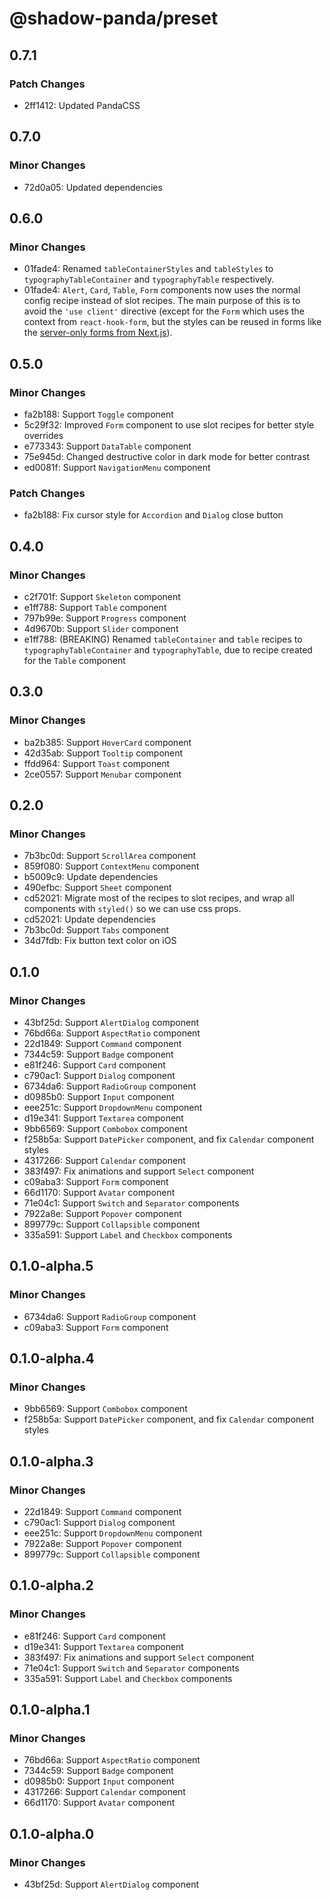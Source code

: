# @shadow-panda/preset

## 0.7.1

### Patch Changes

- 2ff1412: Updated PandaCSS

## 0.7.0

### Minor Changes

- 72d0a05: Updated dependencies

## 0.6.0

### Minor Changes

- 01fade4: Renamed `tableContainerStyles` and `tableStyles` to `typographyTableContainer` and `typographyTable` respectively.
- 01fade4: `Alert`, `Card`, `Table`, `Form` components now uses the normal config recipe instead of slot recipes. The main purpose of this is to avoid the `'use client'` directive (except for the `Form` which uses the context from `react-hook-form`, but the styles can be reused in forms like the [server-only forms from Next.js](https://nextjs.org/docs/app/building-your-application/data-fetching/forms-and-mutations#server-only-forms)).

## 0.5.0

### Minor Changes

- fa2b188: Support `Toggle` component
- 5c29f32: Improved `Form` component to use slot recipes for better style overrides
- e773343: Support `DataTable` component
- 75e945d: Changed destructive color in dark mode for better contrast
- ed0081f: Support `NavigationMenu` component

### Patch Changes

- fa2b188: Fix cursor style for `Accordion` and `Dialog` close button

## 0.4.0

### Minor Changes

- c2f701f: Support `Skeleton` component
- e1ff788: Support `Table` component
- 797b99e: Support `Progress` component
- 4d9670b: Support `Slider` component
- e1ff788: (BREAKING) Renamed `tableContainer` and `table` recipes to `typographyTableContainer` and `typographyTable`, due to recipe created for the `Table` component

## 0.3.0

### Minor Changes

- ba2b385: Support `HoverCard` component
- 42d35ab: Support `Tooltip` component
- ffdd964: Support `Toast` component
- 2ce0557: Support `Menubar` component

## 0.2.0

### Minor Changes

- 7b3bc0d: Support `ScrollArea` component
- 859f080: Support `ContextMenu` component
- b5009c9: Update dependencies
- 490efbc: Support `Sheet` component
- cd52021: Migrate most of the recipes to slot recipes, and wrap all components with `styled()` so we can use css props.
- cd52021: Update dependencies
- 7b3bc0d: Support `Tabs` component
- 34d7fdb: Fix button text color on iOS

## 0.1.0

### Minor Changes

- 43bf25d: Support `AlertDialog` component
- 76bd66a: Support `AspectRatio` component
- 22d1849: Support `Command` component
- 7344c59: Support `Badge` component
- e81f246: Support `Card` component
- c790ac1: Support `Dialog` component
- 6734da6: Support `RadioGroup` component
- d0985b0: Support `Input` component
- eee251c: Support `DropdownMenu` component
- d19e341: Support `Textarea` component
- 9bb6569: Support `Combobox` component
- f258b5a: Support `DatePicker` component, and fix `Calendar` component styles
- 4317266: Support `Calendar` component
- 383f497: Fix animations and support `Select` component
- c09aba3: Support `Form` component
- 66d1170: Support `Avatar` component
- 71e04c1: Support `Switch` and `Separator` components
- 7922a8e: Support `Popover` component
- 899779c: Support `Collapsible` component
- 335a591: Support `Label` and `Checkbox` components

## 0.1.0-alpha.5

### Minor Changes

- 6734da6: Support `RadioGroup` component
- c09aba3: Support `Form` component

## 0.1.0-alpha.4

### Minor Changes

- 9bb6569: Support `Combobox` component
- f258b5a: Support `DatePicker` component, and fix `Calendar` component styles

## 0.1.0-alpha.3

### Minor Changes

- 22d1849: Support `Command` component
- c790ac1: Support `Dialog` component
- eee251c: Support `DropdownMenu` component
- 7922a8e: Support `Popover` component
- 899779c: Support `Collapsible` component

## 0.1.0-alpha.2

### Minor Changes

- e81f246: Support `Card` component
- d19e341: Support `Textarea` component
- 383f497: Fix animations and support `Select` component
- 71e04c1: Support `Switch` and `Separator` components
- 335a591: Support `Label` and `Checkbox` components

## 0.1.0-alpha.1

### Minor Changes

- 76bd66a: Support `AspectRatio` component
- 7344c59: Support `Badge` component
- d0985b0: Support `Input` component
- 4317266: Support `Calendar` component
- 66d1170: Support `Avatar` component

## 0.1.0-alpha.0

### Minor Changes

- 43bf25d: Support `AlertDialog` component
